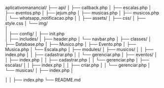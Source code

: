 aplicativomanancial/
├── api/
│   ├── callback.php
│   ├── escalas.php
│   ├── eventos.php
│   ├── jejum.php
│   ├── musicas.php
│   ├── musicos.php
│   └── whatsapp_notificacao.php
│
│
├── assets/
│   ├── css/
│       ├── style.css
│       └── img/                
│   
│
├── config/
│   ├── init.php         
│
├── includes/
│   ├── header.php
│   └── navbar.php
│
├── classes/
│   ├── Database.php
│   ├── Musico.php
│   ├── Evento.php
│   ├── Musica.php
│   └── Escala.php
│
├── modules/
│   ├── musicos/
│   │   ├── index.php
│   │   ├── cadastrar.php
│   │   └── gerenciar.php
│   ├── eventos/
│   │   ├── index.php
│   │   ├── cadastrar.php
│   │   └── gerenciar.php
│   ├── escalas/
│   │   ├── index.php
│   │   ├── criar.php
│   │   └── gerenciar.php
│   └── musicas/
│       ├── index.php
│

│
│
├── index.php
└── README.md